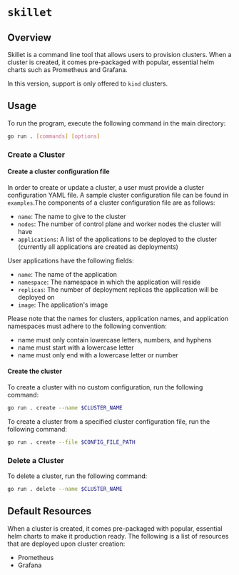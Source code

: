# `skillet`

## Overview

Skillet is a command line tool that allows users to provision clusters. When a cluster is created, it comes pre-packaged with popular, essential helm charts such as Prometheus and Grafana.

In this version, support is only offered to `kind` clusters.

## Usage

To run the program, execute the following command in the main directory:

```bash
go run . [commands] [options]
```

### Create a Cluster

#### Create a cluster configuration file

In order to create or update a cluster, a user must provide a cluster configuration YAML file. A sample cluster configuration file can be found in `examples`.The components of a cluster configuration file are as follows:
- `name`: The name to give to the cluster
- `nodes`: The number of control plane and worker nodes the cluster will have
- `applications`: A list of the applications to be deployed to the cluster (currently all applications are created as deployments)

User applications have the following fields:
- `name`: The name of the application
- `namespace`: The namespace in which the application will reside
- `replicas`: The number of deployment replicas the application will be deployed on
- `image`: The application's image

Please note that the names for clusters, application names, and application namespaces must adhere to the following convention:
- name must only contain lowercase letters, numbers, and hyphens
- name must start with a lowercase letter
- name must only end with a lowercase letter or number


#### Create the cluster

To create a cluster with no custom configuration, run the following command:

```bash
go run . create --name $CLUSTER_NAME
```

To create a cluster from a specified cluster configuration file, run the following command:

```bash
go run . create --file $CONFIG_FILE_PATH
```

### Delete a Cluster

To delete a cluster, run the following command:

```bash
go run . delete --name $CLUSTER_NAME
```

## Default Resources

When a cluster is created, it comes pre-packaged with popular, essential helm charts to make it production ready. The following is a list of resources that are deployed upon cluster creation:
- Prometheus
- Grafana
